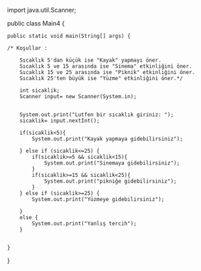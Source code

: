 import java.util.Scanner;

public class Main4 {

    public static void main(String[] args) {
    
    /* Koşullar :

        Sıcaklık 5'dan küçük ise "Kayak" yapmayı öner.
        Sıcaklık 5 ve 15 arasında ise "Sinema" etkinliğini öner.
        Sıcaklık 15 ve 25 arasında ise "Piknik" etkinliğini öner.
        Sıcaklık 25'ten büyük ise "Yüzme" etkinliğini öner.*/
        
        int sicaklik;
        Scanner input= new Scanner(System.in);
        
        
        System.out.print("Lutfen bir sıcaklık giriniz: ");
        sicaklik= input.nextInt();
        
        if(sicaklik<5){
            System.out.print("Kayak yapmaya gidebilirsiniz");
            
        } else if (sicaklik<=25) {
            if(sicaklik>=5 && sicaklik<15){
                System.out.print("Sinemaya gidebilirsiniz");
            }
            if(sicaklik>=15 && sicaklik<25){
                System.out.print("pikniğe gidebilirsiniz");
            }
        } else if (sicaklik>=25) {
            System.out.print("Yüzmeye gidebilirsiniz");

        }
        else {
            System.out.print("Yanlış tercih");
        }


    }

}
